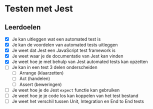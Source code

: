 # Testen met Jest

## Leerdoelen

- [x] Je kan uitleggen wat een automated test is
- [x] Je kan de voordelen van automated tests uitleggen
- [x] Je weet dat Jest een JavaScript test framework is
- [x] Je weet waar je de documentatie van Jest kan vinden
- [x] Je weet hoe je met behulp van Jest automated tests kan opzetten
- [ ] Je kan in een test 3 delen onderscheiden
  - [ ] Arrange (klaarzetten)
  - [ ] Act (handelen)
  - [ ] Assert (beweringen)
- [ ] Je weet hoe je de Jest `expect` functie kan gebruiken
- [ ] Je weet hoe je je code los kan koppelen van het test bestand
- [ ] Je weet het verschil tussen Unit, Integration en End to End tests
